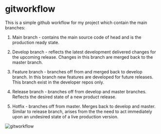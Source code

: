 # gitworkflow

This is a simple github workflow for my project which contain the main branches: 

1. Main branch - contains the main source code of head and is the production ready state.

2. Develop branch - reflects the latest development delivered changes for the upcoming release. Changes in this branch are merged back to the master branch.

3. Feature branch - branches off from and merged back to develop branch. In this branch new features are developed for future releases. This branch exist in the developer repos only.

4. Release branch - branches off from develop and master branches. Reflects the desired state of a new product release.

5. Hotfix - branches off from master. Merges back to develop and master. Similar to release branch, arises from the the need to act immediately upon an undesired state of a live production version.

![gitworkflow](https://user-images.githubusercontent.com/52337688/64575944-d87b4800-d33b-11e9-9bfd-91a830a974e4.jpg)
